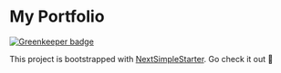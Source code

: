 # My Portfolio

[![Greenkeeper badge](https://badges.greenkeeper.io/ooade/ademola.adegbuyi.me.svg)](https://greenkeeper.io/)

This project is bootstrapped with [NextSimpleStarter](https://github.com/ooade/NextSimpleStarter). Go check it out :rocket:
